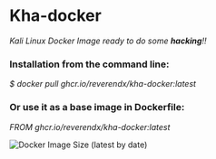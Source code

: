 # **Kha-docker**
_Kali Linux Docker Image ready to do some **hacking**!!_

### **Installation** from the command line:
_$ docker pull ghcr.io/reverendx/kha-docker:latest_

### Or use it as a base image in Dockerfile:
_FROM ghcr.io/reverendx/kha-docker:latest_

<img alt="Docker Image Size (latest by date)" src="https://img.shields.io/docker/image-size/reverendx/kha-docker">
